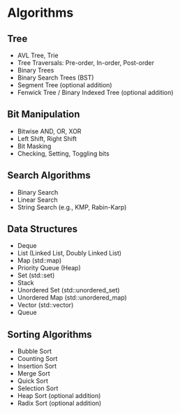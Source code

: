 # Algorithms
## Tree
- AVL Tree, Trie
- Tree Traversals: Pre-order, In-order, Post-order
- Binary Trees
- Binary Search Trees (BST)
- Segment Tree (optional addition)
- Fenwick Tree / Binary Indexed Tree (optional addition)

## Bit Manipulation
- Bitwise AND, OR, XOR
- Left Shift, Right Shift
- Bit Masking
- Checking, Setting, Toggling bits

## Search Algorithms
- Binary Search
- Linear Search
- String Search (e.g., KMP, Rabin-Karp)

## Data Structures
- Deque
- List (Linked List, Doubly Linked List)
- Map (std::map)
- Priority Queue (Heap)
- Set (std::set)
- Stack
- Unordered Set (std::unordered_set)
- Unordered Map (std::unordered_map)
- Vector (std::vector)
- Queue

## Sorting Algorithms
- Bubble Sort
- Counting Sort
- Insertion Sort
- Merge Sort
- Quick Sort
- Selection Sort
- Heap Sort (optional addition)
- Radix Sort (optional addition)

